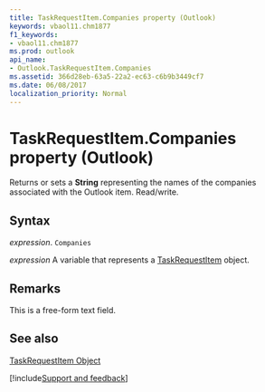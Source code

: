 ```yaml
---
title: TaskRequestItem.Companies property (Outlook)
keywords: vbaol11.chm1877
f1_keywords:
- vbaol11.chm1877
ms.prod: outlook
api_name:
- Outlook.TaskRequestItem.Companies
ms.assetid: 366d28eb-63a5-22a2-ec63-c6b9b3449cf7
ms.date: 06/08/2017
localization_priority: Normal
---
```



# TaskRequestItem.Companies property (Outlook)

Returns or sets a **String** representing the names of the companies associated with the Outlook item. Read/write.


## Syntax

_expression_. `Companies`

_expression_ A variable that represents a [TaskRequestItem](Outlook.TaskRequestItem.md) object.


## Remarks

This is a free-form text field. 


## See also


[TaskRequestItem Object](Outlook.TaskRequestItem.md)

[!include[Support and feedback](~/includes/feedback-boilerplate.md)]